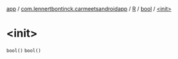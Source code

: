 [app](../../../index.md) / [com.lennertbontinck.carmeetsandroidapp](../../index.md) / [R](../index.md) / [bool](index.md) / [&lt;init&gt;](./-init-.md)

# &lt;init&gt;

`bool()`
`bool()`